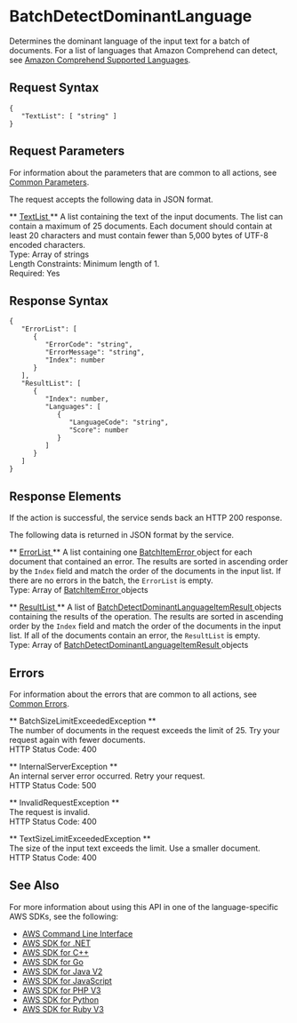 # BatchDetectDominantLanguage<a name="API_BatchDetectDominantLanguage"></a>

Determines the dominant language of the input text for a batch of documents\. For a list of languages that Amazon Comprehend can detect, see [Amazon Comprehend Supported Languages](https://docs.aws.amazon.com/comprehend/latest/dg/how-languages.html)\. 

## Request Syntax<a name="API_BatchDetectDominantLanguage_RequestSyntax"></a>

```
{
   "TextList": [ "string" ]
}
```

## Request Parameters<a name="API_BatchDetectDominantLanguage_RequestParameters"></a>

For information about the parameters that are common to all actions, see [Common Parameters](CommonParameters.md)\.

The request accepts the following data in JSON format\.

 ** [ TextList ](#API_BatchDetectDominantLanguage_RequestSyntax) **   <a name="comprehend-BatchDetectDominantLanguage-request-TextList"></a>
A list containing the text of the input documents\. The list can contain a maximum of 25 documents\. Each document should contain at least 20 characters and must contain fewer than 5,000 bytes of UTF\-8 encoded characters\.  
Type: Array of strings  
Length Constraints: Minimum length of 1\.  
Required: Yes

## Response Syntax<a name="API_BatchDetectDominantLanguage_ResponseSyntax"></a>

```
{
   "ErrorList": [ 
      { 
         "ErrorCode": "string",
         "ErrorMessage": "string",
         "Index": number
      }
   ],
   "ResultList": [ 
      { 
         "Index": number,
         "Languages": [ 
            { 
               "LanguageCode": "string",
               "Score": number
            }
         ]
      }
   ]
}
```

## Response Elements<a name="API_BatchDetectDominantLanguage_ResponseElements"></a>

If the action is successful, the service sends back an HTTP 200 response\.

The following data is returned in JSON format by the service\.

 ** [ ErrorList ](#API_BatchDetectDominantLanguage_ResponseSyntax) **   <a name="comprehend-BatchDetectDominantLanguage-response-ErrorList"></a>
A list containing one [ BatchItemError ](API_BatchItemError.md) object for each document that contained an error\. The results are sorted in ascending order by the `Index` field and match the order of the documents in the input list\. If there are no errors in the batch, the `ErrorList` is empty\.  
Type: Array of [ BatchItemError ](API_BatchItemError.md) objects

 ** [ ResultList ](#API_BatchDetectDominantLanguage_ResponseSyntax) **   <a name="comprehend-BatchDetectDominantLanguage-response-ResultList"></a>
A list of [ BatchDetectDominantLanguageItemResult ](API_BatchDetectDominantLanguageItemResult.md) objects containing the results of the operation\. The results are sorted in ascending order by the `Index` field and match the order of the documents in the input list\. If all of the documents contain an error, the `ResultList` is empty\.  
Type: Array of [ BatchDetectDominantLanguageItemResult ](API_BatchDetectDominantLanguageItemResult.md) objects

## Errors<a name="API_BatchDetectDominantLanguage_Errors"></a>

For information about the errors that are common to all actions, see [Common Errors](CommonErrors.md)\.

 ** BatchSizeLimitExceededException **   
The number of documents in the request exceeds the limit of 25\. Try your request again with fewer documents\.  
HTTP Status Code: 400

 ** InternalServerException **   
An internal server error occurred\. Retry your request\.  
HTTP Status Code: 500

 ** InvalidRequestException **   
The request is invalid\.  
HTTP Status Code: 400

 ** TextSizeLimitExceededException **   
The size of the input text exceeds the limit\. Use a smaller document\.  
HTTP Status Code: 400

## See Also<a name="API_BatchDetectDominantLanguage_SeeAlso"></a>

For more information about using this API in one of the language\-specific AWS SDKs, see the following:
+  [ AWS Command Line Interface](https://docs.aws.amazon.com/goto/aws-cli/comprehend-2017-11-27/BatchDetectDominantLanguage) 
+  [ AWS SDK for \.NET](https://docs.aws.amazon.com/goto/DotNetSDKV3/comprehend-2017-11-27/BatchDetectDominantLanguage) 
+  [ AWS SDK for C\+\+](https://docs.aws.amazon.com/goto/SdkForCpp/comprehend-2017-11-27/BatchDetectDominantLanguage) 
+  [ AWS SDK for Go](https://docs.aws.amazon.com/goto/SdkForGoV1/comprehend-2017-11-27/BatchDetectDominantLanguage) 
+  [ AWS SDK for Java V2](https://docs.aws.amazon.com/goto/SdkForJavaV2/comprehend-2017-11-27/BatchDetectDominantLanguage) 
+  [ AWS SDK for JavaScript](https://docs.aws.amazon.com/goto/AWSJavaScriptSDK/comprehend-2017-11-27/BatchDetectDominantLanguage) 
+  [ AWS SDK for PHP V3](https://docs.aws.amazon.com/goto/SdkForPHPV3/comprehend-2017-11-27/BatchDetectDominantLanguage) 
+  [ AWS SDK for Python](https://docs.aws.amazon.com/goto/boto3/comprehend-2017-11-27/BatchDetectDominantLanguage) 
+  [ AWS SDK for Ruby V3](https://docs.aws.amazon.com/goto/SdkForRubyV3/comprehend-2017-11-27/BatchDetectDominantLanguage) 